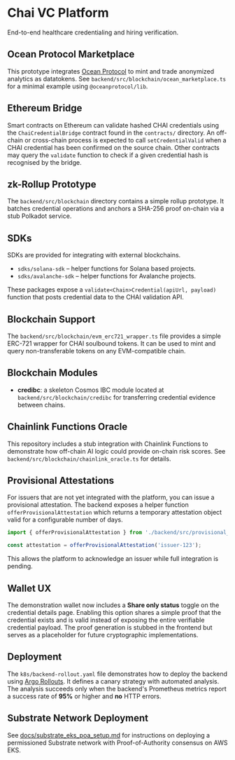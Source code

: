 # Chai VC Platform

End-to-end healthcare credentialing and hiring verification.

## Ocean Protocol Marketplace

This prototype integrates [Ocean Protocol](https://oceanprotocol.com/) to mint and trade anonymized analytics as datatokens. See `backend/src/blockchain/ocean_marketplace.ts` for a minimal example using `@oceanprotocol/lib`.

## Ethereum Bridge

Smart contracts on Ethereum can validate hashed CHAI credentials using the
`ChaiCredentialBridge` contract found in the `contracts/` directory. An off-chain
or cross-chain process is expected to call `setCredentialValid` when a CHAI
credential has been confirmed on the source chain. Other contracts may query the
`validate` function to check if a given credential hash is recognised by the
bridge.

## zk-Rollup Prototype

The `backend/src/blockchain` directory contains a simple rollup prototype. It batches credential operations and anchors a SHA-256 proof on-chain via a stub Polkadot service.

## SDKs

SDKs are provided for integrating with external blockchains.

- `sdks/solana-sdk` &ndash; helper functions for Solana based projects.
- `sdks/avalanche-sdk` &ndash; helper functions for Avalanche projects.

These packages expose a `validate<Chain>Credential(apiUrl, payload)` function
that posts credential data to the CHAI validation API.

## Blockchain Support

The `backend/src/blockchain/evm_erc721_wrapper.ts` file provides a simple
ERC-721 wrapper for CHAI soulbound tokens. It can be used to mint and query
non-transferable tokens on any EVM-compatible chain.

## Blockchain Modules

- **credibc**: a skeleton Cosmos IBC module located at
  `backend/src/blockchain/credibc` for transferring credential evidence between
  chains.

## Chainlink Functions Oracle

This repository includes a stub integration with Chainlink Functions to
demonstrate how off-chain AI logic could provide on-chain risk scores. See
`backend/src/blockchain/chainlink_oracle.ts` for details.

## Provisional Attestations

For issuers that are not yet integrated with the platform, you can issue a provisional attestation. The backend exposes a helper function `offerProvisionalAttestation` which returns a temporary attestation object valid for a configurable number of days.

```typescript
import { offerProvisionalAttestation } from './backend/src/provisional_attestation';

const attestation = offerProvisionalAttestation('issuer-123');
```

This allows the platform to acknowledge an issuer while full integration is pending.

## Wallet UX

The demonstration wallet now includes a **Share only status** toggle on the
credential details page. Enabling this option shares a simple proof that the
credential exists and is valid instead of exposing the entire verifiable
credential payload. The proof generation is stubbed in the frontend but serves
as a placeholder for future cryptographic implementations.

## Deployment

The `k8s/backend-rollout.yaml` file demonstrates how to deploy the backend using
[Argo Rollouts](https://argo-rollouts.readthedocs.io). It defines a canary
strategy with automated analysis. The analysis succeeds only when the backend's
Prometheus metrics report a success rate of **95%** or higher and **no** HTTP
errors.

## Substrate Network Deployment

See [docs/substrate_eks_poa_setup.md](docs/substrate_eks_poa_setup.md) for instructions on deploying a permissioned Substrate network with Proof-of-Authority consensus on AWS EKS.
